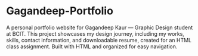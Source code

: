 # Gagandeep-Portfolio
A personal portfolio website for Gagandeep Kaur — Graphic Design student at BCIT. This project showcases my design journey, including my works, skills, contact information, and downloadable resume, created for an HTML class assignment. Built with HTML and organized for easy navigation.
